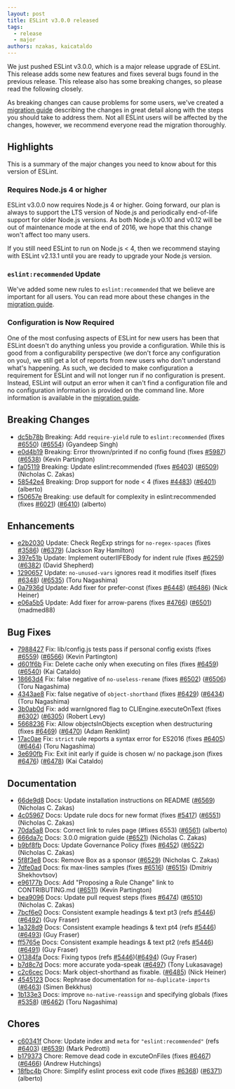 ```yaml
---
layout: post
title: ESLint v3.0.0 released
tags:
  - release
  - major
authors: nzakas, kaicataldo
---
```


We just pushed ESLint v3.0.0, which is a major release upgrade of ESLint. This release adds some new features and fixes several bugs found in the previous release. This release also has some breaking changes, so please read the following closely.

As breaking changes can cause problems for some users, we've created a [migration guide](/docs/user-guide/migrating-to-3.0.0) describing the changes in great detail along with the steps you should take to address them. Not all ESLint users will be affected by the changes, however, we recommend everyone read the migration thoroughly.


## Highlights

This is a summary of the major changes you need to know about for this version of ESLint.

### Requires Node.js 4 or higher

ESLint v3.0.0 now requires Node.js 4 or higher. Going forward, our plan is always to support the LTS version of Node.js and periodically end-of-life support for older Node.js versions. As both Node.js v0.10 and v0.12 will be out of maintenance mode at the end of 2016, we hope that this change won't affect too many users.

If you still need ESLint to run on Node.js < 4, then we recommend staying with ESLint v2.13.1 until you are ready to upgrade your Node.js version.

### `eslint:recommended` Update

We've added some new rules to `eslint:recommended` that we believe are important for all users. You can read more about these changes in the [migration guide](/docs/user-guide/migrating-to-3.0.0).

### Configuration is Now Required

One of the most confusing aspects of ESLint for new users has been that ESLint doesn't do anything unless you provide a configuration. While this is good from a configurability perspective (we don't force any configuration on you), we still get a lot of reports from new users who don't understand what's happening. As such, we decided to make configuration a requirement for ESLint and will not longer run if no configuration is present. Instead, ESLint will output an error when it can't find a configuration file and no configuration information is provided on the command line. More information is available in the [migration guide](/docs/user-guide/migrating-to-3.0.0).



## Breaking Changes


* [dc5b78b](https://github.com/eslint/eslint/commit/dc5b78b) Breaking: Add `require-yield` rule to `eslint:recommended` (fixes [#6550](https://github.com/eslint/eslint/issues/6550)) ([#6554](https://github.com/eslint/eslint/issues/6554)) (Gyandeep Singh)
* [e0d4b19](https://github.com/eslint/eslint/commit/e0d4b19) Breaking: Error thrown/printed if no config found (fixes [#5987](https://github.com/eslint/eslint/issues/5987)) ([#6538](https://github.com/eslint/eslint/issues/6538)) (Kevin Partington)
* [fa05119](https://github.com/eslint/eslint/commit/fa05119) Breaking: Update eslint:recommended (fixes [#6403](https://github.com/eslint/eslint/issues/6403)) ([#6509](https://github.com/eslint/eslint/issues/6509)) (Nicholas C. Zakas)
* [58542e4](https://github.com/eslint/eslint/commit/58542e4) Breaking: Drop support for node < 4 (fixes [#4483](https://github.com/eslint/eslint/issues/4483)) ([#6401](https://github.com/eslint/eslint/issues/6401)) (alberto)
* [f50657e](https://github.com/eslint/eslint/commit/f50657e) Breaking: use default for complexity in eslint:recommended (fixes [#6021](https://github.com/eslint/eslint/issues/6021)) ([#6410](https://github.com/eslint/eslint/issues/6410)) (alberto)






## Enhancements


* [e2b2030](https://github.com/eslint/eslint/commit/e2b2030) Update: Check RegExp strings for `no-regex-spaces` (fixes [#3586](https://github.com/eslint/eslint/issues/3586)) ([#6379](https://github.com/eslint/eslint/issues/6379)) (Jackson Ray Hamilton)
* [397e51b](https://github.com/eslint/eslint/commit/397e51b) Update: Implement outerIIFEBody for indent rule (fixes [#6259](https://github.com/eslint/eslint/issues/6259)) ([#6382](https://github.com/eslint/eslint/issues/6382)) (David Shepherd)
* [1290657](https://github.com/eslint/eslint/commit/1290657) Update: `no-unused-vars` ignores read it modifies itself (fixes [#6348](https://github.com/eslint/eslint/issues/6348)) ([#6535](https://github.com/eslint/eslint/issues/6535)) (Toru Nagashima)
* [0a7936d](https://github.com/eslint/eslint/commit/0a7936d) Update: Add fixer for prefer-const (fixes [#6448](https://github.com/eslint/eslint/issues/6448)) ([#6486](https://github.com/eslint/eslint/issues/6486)) (Nick Heiner)
* [e06a5b5](https://github.com/eslint/eslint/commit/e06a5b5) Update: Add fixer for arrow-parens (fixes [#4766](https://github.com/eslint/eslint/issues/4766)) ([#6501](https://github.com/eslint/eslint/issues/6501)) (madmed88)




## Bug Fixes


* [7988427](https://github.com/eslint/eslint/commit/7988427) Fix: lib/config.js tests pass if personal config exists (fixes [#6559](https://github.com/eslint/eslint/issues/6559)) ([#6566](https://github.com/eslint/eslint/issues/6566)) (Kevin Partington)
* [d601f6b](https://github.com/eslint/eslint/commit/d601f6b) Fix: Delete cache only when executing on files (fixes [#6459](https://github.com/eslint/eslint/issues/6459)) ([#6540](https://github.com/eslint/eslint/issues/6540)) (Kai Cataldo)
* [18663d4](https://github.com/eslint/eslint/commit/18663d4) Fix: false negative of `no-useless-rename` (fixes [#6502](https://github.com/eslint/eslint/issues/6502)) ([#6506](https://github.com/eslint/eslint/issues/6506)) (Toru Nagashima)
* [4343ae8](https://github.com/eslint/eslint/commit/4343ae8) Fix: false negative of `object-shorthand` (fixes [#6429](https://github.com/eslint/eslint/issues/6429)) ([#6434](https://github.com/eslint/eslint/issues/6434)) (Toru Nagashima)
* [3b0ab0d](https://github.com/eslint/eslint/commit/3b0ab0d) Fix: add warnIgnored flag to CLIEngine.executeOnText (fixes [#6302](https://github.com/eslint/eslint/issues/6302)) ([#6305](https://github.com/eslint/eslint/issues/6305)) (Robert Levy)
* [5668236](https://github.com/eslint/eslint/commit/5668236) Fix: Allow objectsInObjects exception when destructuring (fixes [#6469](https://github.com/eslint/eslint/issues/6469)) ([#6470](https://github.com/eslint/eslint/issues/6470)) (Adam Renklint)
* [17ac0ae](https://github.com/eslint/eslint/commit/17ac0ae) Fix: `strict` rule reports a syntax error for ES2016 (fixes [#6405](https://github.com/eslint/eslint/issues/6405)) ([#6464](https://github.com/eslint/eslint/issues/6464)) (Toru Nagashima)
* [3e690fb](https://github.com/eslint/eslint/commit/3e690fb) Fix: Exit init early if guide is chosen w/ no package.json (fixes [#6476](https://github.com/eslint/eslint/issues/6476)) ([#6478](https://github.com/eslint/eslint/issues/6478)) (Kai Cataldo)




## Documentation


* [66de9d8](https://github.com/eslint/eslint/commit/66de9d8) Docs: Update installation instructions on README ([#6569](https://github.com/eslint/eslint/issues/6569)) (Nicholas C. Zakas)
* [4c05967](https://github.com/eslint/eslint/commit/4c05967) Docs: Update rule docs for new format (fixes [#5417](https://github.com/eslint/eslint/issues/5417)) ([#6551](https://github.com/eslint/eslint/issues/6551)) (Nicholas C. Zakas)
* [70da5a8](https://github.com/eslint/eslint/commit/70da5a8) Docs: Correct link to rules page (#fixes 6553) ([#6561](https://github.com/eslint/eslint/issues/6561)) (alberto)
* [666da7c](https://github.com/eslint/eslint/commit/666da7c) Docs: 3.0.0 migration guide ([#6521](https://github.com/eslint/eslint/issues/6521)) (Nicholas C. Zakas)
* [b9bf8fb](https://github.com/eslint/eslint/commit/b9bf8fb) Docs: Update Governance Policy (fixes [#6452](https://github.com/eslint/eslint/issues/6452)) ([#6522](https://github.com/eslint/eslint/issues/6522)) (Nicholas C. Zakas)
* [5f8f3e8](https://github.com/eslint/eslint/commit/5f8f3e8) Docs: Remove Box as a sponsor ([#6529](https://github.com/eslint/eslint/issues/6529)) (Nicholas C. Zakas)
* [7dfe0ad](https://github.com/eslint/eslint/commit/7dfe0ad) Docs: fix max-lines samples (fixes [#6516](https://github.com/eslint/eslint/issues/6516)) ([#6515](https://github.com/eslint/eslint/issues/6515)) (Dmitriy Shekhovtsov)
* [e96177b](https://github.com/eslint/eslint/commit/e96177b) Docs: Add "Proposing a Rule Change" link to CONTRIBUTING.md ([#6511](https://github.com/eslint/eslint/issues/6511)) (Kevin Partington)
* [bea9096](https://github.com/eslint/eslint/commit/bea9096) Docs: Update pull request steps (fixes [#6474](https://github.com/eslint/eslint/issues/6474)) ([#6510](https://github.com/eslint/eslint/issues/6510)) (Nicholas C. Zakas)
* [7bcf6e0](https://github.com/eslint/eslint/commit/7bcf6e0) Docs: Consistent example headings & text pt3 (refs [#5446](https://github.com/eslint/eslint/issues/5446)) ([#6492](https://github.com/eslint/eslint/issues/6492)) (Guy Fraser)
* [1a328d9](https://github.com/eslint/eslint/commit/1a328d9) Docs: Consistent example headings & text pt4 (refs [#5446](https://github.com/eslint/eslint/issues/5446)) ([#6493](https://github.com/eslint/eslint/issues/6493)) (Guy Fraser)
* [ff5765e](https://github.com/eslint/eslint/commit/ff5765e) Docs: Consistent example headings & text pt2 (refs [#5446](https://github.com/eslint/eslint/issues/5446))([#6491](https://github.com/eslint/eslint/issues/6491)) (Guy Fraser)
* [01384fa](https://github.com/eslint/eslint/commit/01384fa) Docs: Fixing typos (refs [#5446](https://github.com/eslint/eslint/issues/5446))([#6494](https://github.com/eslint/eslint/issues/6494)) (Guy Fraser)
* [b7d8c7d](https://github.com/eslint/eslint/commit/b7d8c7d) Docs: more accurate yoda-speak ([#6497](https://github.com/eslint/eslint/issues/6497)) (Tony Lukasavage)
* [c2c6cec](https://github.com/eslint/eslint/commit/c2c6cec) Docs: Mark object-shorthand as fixable. ([#6485](https://github.com/eslint/eslint/issues/6485)) (Nick Heiner)
* [4545123](https://github.com/eslint/eslint/commit/4545123) Docs: Rephrase documentation for `no-duplicate-imports` ([#6463](https://github.com/eslint/eslint/issues/6463)) (Simen Bekkhus)
* [1b133e3](https://github.com/eslint/eslint/commit/1b133e3) Docs: improve `no-native-reassign` and specifying globals (fixes [#5358](https://github.com/eslint/eslint/issues/5358)) ([#6462](https://github.com/eslint/eslint/issues/6462)) (Toru Nagashima)








## Chores


* [c60341f](https://github.com/eslint/eslint/commit/c60341f) Chore: Update index and `meta` for `"eslint:recommended"` (refs [#6403](https://github.com/eslint/eslint/issues/6403)) ([#6539](https://github.com/eslint/eslint/issues/6539)) (Mark Pedrotti)
* [b179373](https://github.com/eslint/eslint/commit/b179373) Chore: Remove dead code in excuteOnFiles (fixes [#6467](https://github.com/eslint/eslint/issues/6467)) ([#6466](https://github.com/eslint/eslint/issues/6466)) (Andrew Hutchings)
* [18fbc4b](https://github.com/eslint/eslint/commit/18fbc4b) Chore: Simplify eslint process exit code (fixes [#6368](https://github.com/eslint/eslint/issues/6368)) ([#6371](https://github.com/eslint/eslint/issues/6371)) (alberto)
